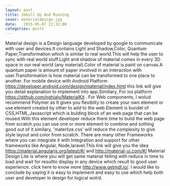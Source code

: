 ```yaml
---
layout: post
title: Jekyll Up And Running
cover: materialdesign.jpg
date:   2015-05-07 22:32:00
categories: posts
---
```


Material design is a Design language developed by google to communicate with user and devices.It contains Light and Shadow,Color, Quantum Paper,Transformation which is similar to real world.This will help the user to sync with real world stuff.Light and shadow of material comes in every 3D space in our real world (any material).Color of material is paint on canvas.A quantum paper is amount of paper involved in an interaction with user.Transformation is how material can be transformed to one place to another.
For mobile device with Android Platform https://developer.android.com/design/material/index.html this link will give you detail explanation to implement into app.Simillary, For ios platform https://github.com/nghialv/MaterialKit .
For Web components, I wolud recommend Polymer as It gives you flexiblity to create your own element or use element created by other to add to the web.Element is bundel of CSS,HTML,Javascript which is bulding block of an web page that can be reused.With this element developer reduce there time to bulid the web page from scratch.you can use one or more element to combine and sothing good out of it.similary, 'materlize.css' will reduce the complexity to give style layout and color from scratch.
There are many other Frameworks where you can integrate it with.Integration and support for other frameworks like Angular, Node,laravel.This link will give you the idea https://material.angularjs.org/latest/#/ and http://material-ui.com/#/ 
Material Design Lite is where you will get same material felling with reduce in time to load and wait for resultto display in any device which result to good user experience. click here to know more http://www.getmdl.io/.
I would like to conclude by saying it is easy to implement and easy to use which help both user and developer in design for logical wolrd.